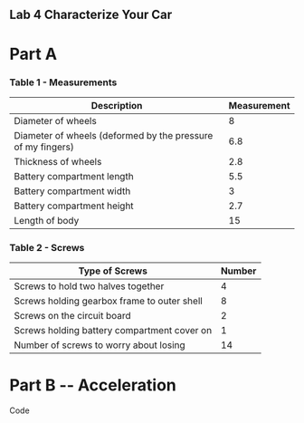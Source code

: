 ## Lab 4 Characterize Your Car

# Part A
### Table 1 - Measurements
Description | Measurement
----------- | --------------- 
Diameter of wheels | 8
Diameter of wheels (deformed by the pressure of my fingers) | 6.8
Thickness of wheels | 2.8
Battery compartment length | 5.5
Battery compartment width | 3
Battery compartment height |2.7
Length of body | 15


### Table 2 - Screws
Type of Screws | Number
------------- | --------------
Screws to hold two halves together | 4
Screws holding gearbox frame to outer shell | 8
Screws on the circuit board | 2
Screws holding battery compartment cover on |1
Number of screws to worry about losing | 14

# Part B -- Acceleration
Code

```
```
